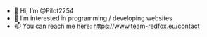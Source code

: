 - 👋 Hi, I’m @Pilot2254
- 👀 I’m interested in programming / developing websites
- 📫 You can reach me here: https://www.team-redfox.eu/contact
